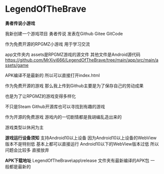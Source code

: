 # LegendOfTheBrave
**勇者传说小游戏**

我新创建一个游戏项目 勇者传说
发表在Github Gitee GitCode

作为免费开源的RPGMZ小游戏 用于学习交流


app文件夹内 assets是RPGMZ游戏的源文件
其他文件是Android源代码
https://github.com/MrXiyi666/LegendOfTheBrave/tree/main/app/src/main/assets/game

APK编译不是最新的 所以可以直接打开index.html

作为免费开源的游戏 那么我上传到Github主要是为了保存自己的劳动成果

也是为了让RPGMZ的游戏变得多样化

不只是Steam Github开源库也可以寻找到有趣的游戏

作为开源的免费游戏 游戏内的一切剧情都是我胡编乱造出来的

游戏类型以休闲为主

**游戏运行设备须知**
支持Android10以上设备 因为Android10以上设备的WebView版本不是特别低 基本上都可以直接运行 Android10以下的WebView版本过低 所以问题会比较多 直接放弃

**APK下载地址**
LegendOfTheBrave\app\release 文件夹有最新编译的APK包 一般都是最新的 


